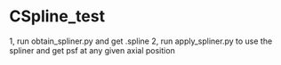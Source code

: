 # CSpline_test
1, run obtain_spliner.py and get .spline
2, run apply_spliner.py to use the spliner and get psf at any given axial position 
